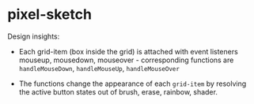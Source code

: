 # pixel-sketch


Design insights:

- Each grid-item (box inside the grid) is attached with event listeners mouseup, mousedown, mouseover - corresponding functions are `handleMouseDown`, `handleMouseUp`, `handleMouseOver`

- The functions change the appearance of each `grid-item` by resolving the active button states out of brush, erase, rainbow, shader.

